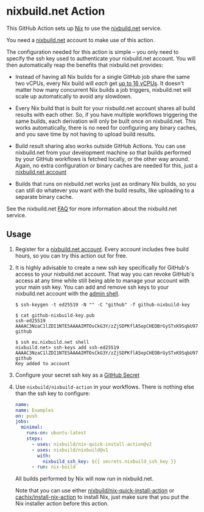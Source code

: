 # nixbuild.net Action

This GitHub Action sets up [Nix](https://nixos.org/nix/) to use
the [nixbuild.net](https://nixbuild.net) service.

You need a [nixbuild.net](https://nixbuild.net) account to make use of this
action.

The configuration needed for this action is simple &ndash; you only need to
specify the ssh key used to authenticate your nixbuild.net account. You will
then automatically reap the benefits that nixbuild.net provides:

* Instead of having all Nix builds for a single GitHub job share the same two
  vCPUs, every Nix build will _each_ get [up to 16 vCPUs](https://blog.nixbuild.net/posts/2020-06-25-automatic-resource-optimization.html).
  It doesn't matter how many concurrent Nix builds a job triggers, nixbuild.net
  will scale up automatically to avoid any slowdown.

* Every Nix build that is built for your nixbuild.net account shares all
  build results with each other. So, if you have multiple workflows triggering
  the same builds, each derivation will only be built once on nixbuild.net.
  This works automatically, there is no need for configuring any binary caches,
  and you save time by not having to upload build results.

* Build result sharing also works outside GitHub Actions. You can use
  nixbuild.net from your development machine so that builds performed by your
  GitHub workflows is fetched locally, or the other way around. Again, no extra
  configuration or binary caches are needed for this, just a
  [nixbuild.net account](https://docs.nixbuild.net/getting-started/)

* Builds that runs on nixbuild.net works just as ordinary Nix builds, so you
  can still do whatever you want with the build results, like uploading to a
  separate binary cache.

See the nixbuild.net [FAQ](https://nixbuild.net/#faq) for more information
about the nixbuild.net service.

## Usage

1. Register for a [nixbuild.net account](https://nixbuild.net/#register). Every
   account includes free build hours, so you can try this action out for free.

2. It is highly advisable to create a new ssh key specifically for GitHub's
   access to your nixbuild.net account. That way you can revoke GitHub's access
   at any time while still being able to manage your account with your main ssh
   key. You can add and remove ssh keys to your nixbuild.net account with the
   [admin shell](https://docs.nixbuild.net/nixbuild-shell/#manage-ssh-keys).

   ```text
   $ ssh-keygen -t ed25519 -N "" -C "github" -f github-nixbuild-key

   $ cat github-nixbuild-key.pub
   ssh-ed25519 AAAAC3NzaC1lZDI1NTE5AAAAIMTOsCkG3Y/zZjSDPKflA5opCHEDBrGySTxK9SqbU979 github

   $ ssh eu.nixbuild.net shell
   nixbuild.net> ssh-keys add ssh-ed25519 AAAAC3NzaC1lZDI1NTE5AAAAIMTOsCkG3Y/zZjSDPKflA5opCHEDBrGySTxK9SqbU979 github
   Key added to account
   ```

3. Configure your secret ssh key as a [GitHub Secret](https://docs.github.com/en/actions/reference/encrypted-secrets)

4. Use `nixbuild/nixbuild-action` in your workflows. There is nothing else than
   the ssh key to configure:

   ```yaml
   name:
   name: Examples
   on: push
   jobs:
     minimal:
       runs-on: ubuntu-latest
       steps:
         - uses: nixbuild/nix-quick-install-action@v2
         - uses: nixbuild/nixbuild@v1
           with:
             nixbuild_ssh_key: ${{ secrets.nixbuild_ssh_key }}
         - run: nix-build
   ```

   All builds performed by Nix will now run in nixbuild.net.

   Note that you can use either
   [nixbuild/nix-quick-install-action](https://github.com/marketplace/actions/nix-quick-install)
   or
   [cachix/install-nix-action](https://github.com/marketplace/actions/install-nix)
   to install Nix, just make sure that you put the Nix installer action before
   this action.
